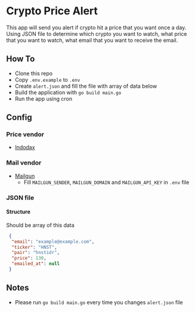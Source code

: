# Crypto Price Alert

This app will send you alert if crypto hit a price that you want once a day. Using JSON file to determine which crypto you want to watch, what price that you want to watch, what email that you want to receive the email.

## How To
- Clone this repo
- Copy `.env.example` to `.env`
- Create `alert.json` and fill the file with array of data below
- Build the application with `go build main.go`
- Run the app using cron

## Config

### Price vendor
- [Indodax](https://github.com/btcid/indodax-official-api-docs/blob/master/Public-RestAPI.md#ticker)

### Mail vendor
- [Mailgun](https://www.mailgun.com)
  - Fill `MAILGUN_SENDER`, `MAILGUN_DOMAIN` and `MAILGUN_API_KEY` in `.env` file

### JSON file

#### Structure
Should be array of this data
```json
 {
  "email": "example@example.com",
  "ticker": "HNST",
  "pair": "hnstidr",
  "price": 130,
  "emailed_at": null
 }
```

## Notes
- Please run `go build main.go` every time you changes `alert.json` file